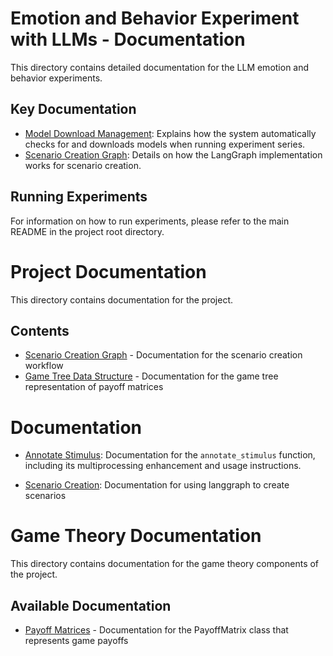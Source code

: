 # Emotion and Behavior Experiment with LLMs - Documentation

This directory contains detailed documentation for the LLM emotion and behavior experiments.

## Key Documentation

- [Model Download Management](model_download_management.md): Explains how the system automatically checks for and downloads models when running experiment series.
- [Scenario Creation Graph](scenario_creation_graph.md): Details on how the LangGraph implementation works for scenario creation.

## Running Experiments

For information on how to run experiments, please refer to the main README in the project root directory.

# Project Documentation

This directory contains documentation for the project.

## Contents

- [Scenario Creation Graph](scenario_creation_graph.md) - Documentation for the scenario creation workflow
- [Game Tree Data Structure](game_tree.md) - Documentation for the game tree representation of payoff matrices

# Documentation

- [Annotate Stimulus](../data_creation/README.md): Documentation for the `annotate_stimulus` function, including its multiprocessing enhancement and usage instructions.


- [Scenario Creation](doc/scenario_creation_graph.md): Documentation for using langgraph to create scenarios

# Game Theory Documentation

This directory contains documentation for the game theory components of the project.

## Available Documentation

- [Payoff Matrices](../doc/payoff_matrices.md) - Documentation for the PayoffMatrix class that represents game payoffs 